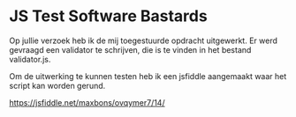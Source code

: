 # JS Test Software Bastards

Op jullie verzoek heb ik de mij toegestuurde opdracht uitgewerkt. Er werd gevraagd een validator te schrijven, die is te vinden in het bestand validator.js. 

Om de uitwerking te kunnen testen heb ik een jsfiddle aangemaakt waar het script kan worden gerund.

https://jsfiddle.net/maxbons/ovqymer7/14/ 
